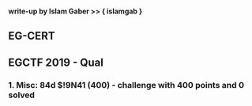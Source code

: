 #### write-up by Islam Gaber >> { islamgab }
## EG-CERT
## EGCTF 2019 - Qual

### 1. Misc: 84d $!9N41 (400) - challenge with 400 points and 0 solved
